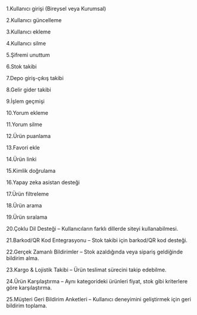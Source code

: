 1.Kullanıcı girişi (Bireysel veya Kurumsal)

2.Kullanıcı güncelleme

3.Kullanıcı ekleme

4.Kullanıcı silme

5.Şifremi unuttum

6.Stok takibi

7.Depo giriş-çıkış takibi

8.Gelir gider takibi

9.İşlem geçmişi

10.Yorum ekleme

11.Yorum silme

12.Ürün puanlama

13.Favori ekle

14.Ürün linki

15.Kimlik doğrulama

16.Yapay zeka asistan desteği

17.Ürün filtreleme

18.Ürün arama

19.Ürün sıralama

20.Çoklu Dil Desteği – Kullanıcıların farklı dillerde siteyi kullanabilmesi.

21.Barkod/QR Kod Entegrasyonu – Stok takibi için barkod/QR kod desteği.

22.Gerçek Zamanlı Bildirimler – Stok azaldığında veya sipariş geldiğinde bildirim alma.

23.Kargo & Lojistik Takibi – Ürün teslimat sürecini takip edebilme.

24.Ürün Karşılaştırma – Aynı kategorideki ürünleri fiyat, stok gibi kriterlere göre karşılaştırma.

25.Müşteri Geri Bildirim Anketleri – Kullanıcı deneyimini geliştirmek için geri bildirim toplama.
